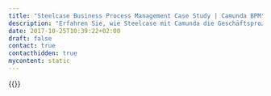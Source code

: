 ```yaml
---
title: "Steelcase Business Process Management Case Study | Camunda BPM"
description: "Erfahren Sie, wie Steelcase mit Camunda die Geschäftsprozessautomatisierung organisiert und die Effizienz im Unternehmen gesteigert hat. Camunda ist der Marktführer für Workflow-Automatisierung basierend auf Java und BPMN 2.0."
date: 2017-10-25T10:39:22+02:00
draft: false
contact: true
contacthidden: true
mycontent: static
---
```

{{<case-study-single
company="Steelcase"
companydescription="<p>Seit über 100 Jahren unterstützt Steelcase weltweit führende Organisationen mit fundiertem Wissen und seinem bedeutenden Erfahrungsschatz – und zwar überall dort, wo Arbeit stattfindet. Steelcase versteht, wie Menschen arbeiten und wie intelligent gestaltete Räume Menschen dabei unterstützen, produktiver, engagierter und inspirierter zu sein. Soziale, wirtschaftliche und ökologische Nachhaltigkeit ist dabei von besonderer Bedeutung. In der Region EMEA (Europa, Nahost, Afrika) stellt Deutschland den größten Markt dar. Von den Standorten Rosenheim und München ausgehend ist das Unternehmen dort mit den Marken Steelcase und Coalesse vertreten.</p>"
customerquote=""
teaser=""
usecase=""
videolink=""
logo="//images.ctfassets.net/vpidbgnakfvf/1p5yML8EPuc2I2c2soIQAS/f09ed572006341678cf7b59fc3a276b1/steelcase.svg"
pdf=""
thumbnail="">}}